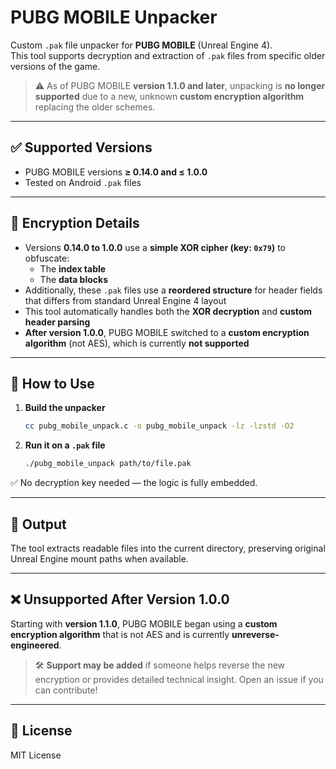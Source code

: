 # PUBG MOBILE Unpacker

Custom `.pak` file unpacker for **PUBG MOBILE** (Unreal Engine 4).  
This tool supports decryption and extraction of `.pak` files from specific older versions of the game.

> ⚠️ As of PUBG MOBILE **version 1.1.0 and later**, unpacking is **no longer supported** due to a new, unknown **custom encryption algorithm** replacing the older schemes.

---

## ✅ Supported Versions

- PUBG MOBILE versions **≥ 0.14.0 and ≤ 1.0.0**
- Tested on Android `.pak` files

---

## 🔐 Encryption Details

- Versions **0.14.0 to 1.0.0** use a **simple XOR cipher (key: `0x79`)** to obfuscate:
  - The **index table**
  - The **data blocks**
- Additionally, these `.pak` files use a **reordered structure** for header fields that differs from standard Unreal Engine 4 layout
- This tool automatically handles both the **XOR decryption** and **custom header parsing**
- **After version 1.0.0**, PUBG MOBILE switched to a **custom encryption algorithm** (not AES), which is currently **not supported**

---

## 🔧 How to Use

1. **Build the unpacker**

   ```bash
   cc pubg_mobile_unpack.c -o pubg_mobile_unpack -lz -lzstd -O2
   ```

2. **Run it on a `.pak` file**

   ```bash
   ./pubg_mobile_unpack path/to/file.pak
   ```

✅ No decryption key needed — the logic is fully embedded.

---

## 📁 Output

The tool extracts readable files into the current directory, preserving original Unreal Engine mount paths when available.

---

## ❌ Unsupported After Version 1.0.0

Starting with **version 1.1.0**, PUBG MOBILE began using a **custom encryption algorithm** that is not AES and is currently **unreverse-engineered**.

> 🛠️ **Support may be added** if someone helps reverse the new encryption or provides detailed technical insight. Open an issue if you can contribute!

---

## 📄 License

MIT License
